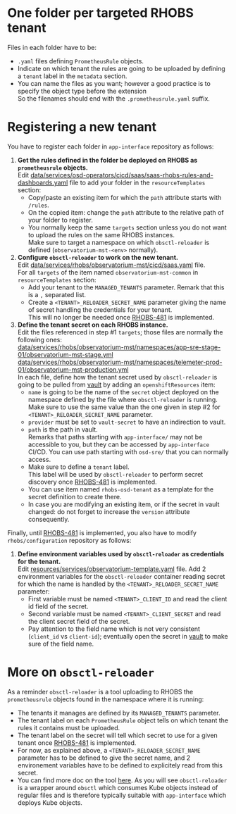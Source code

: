 # One folder per targeted RHOBS tenant

Files in each folder have to be:
- `.yaml` files defining `PrometheusRule` objects.
- Indicate on which tenant the rules are going to be uploaded by defining a `tenant` label in the `metadata` section.
- You can name the files as you want; however a good practice is to specify the object type before the extension  
  So the filenames should end with the `.prometheusrule.yaml` suffix.

# Registering a new tenant

You have to register each folder in `app-interface` repository as follows:
1. **Get the rules defined in the folder be deployed on RHOBS as `prometheusrule` objects.**  
   Edit [data/services/osd-operators/cicd/saas/saas-rhobs-rules-and-dashboards.yaml](https://gitlab.cee.redhat.com/service/app-interface/-/blob/master/data/services/osd-operators/cicd/saas/saas-rhobs-rules-and-dashboards.yaml) file to add your folder in the `resourceTemplates` section:
   - Copy/paste an existing item for which the `path` attribute starts with `/rules`.
   - On the copied item: change the `path` attribute to the relative path of your folder to register.
   - You normally keep the same `targets` section unless you do not want to upload the rules on the same RHOBS instances.  
     Make sure to target a namespace on which `obsctl-reloader` is defined (`observatorium-mst-<env>` normally).
2. **Configure `obsctl-reloader` to work on the new tenant.**  
   Edit [data/services/rhobs/observatorium-mst/cicd/saas.yaml](https://gitlab.cee.redhat.com/service/app-interface/-/blob/master/data/services/rhobs/observatorium-mst/cicd/saas.yaml) file.  
   For all `targets` of the item named `observatorium-mst-common` in `resourceTemplates` section:
   - Add your tenant to the `MANAGED_TENANTS` parameter. Remark that this is a `,` separated list.
   - Create a `<TENANT>_RELOADER_SECRET_NAME` parameter giving the name of secret handling the credentials for your tenant.  
     This will no longer be needed once [RHOBS-481](https://issues.redhat.com/browse/RHOBS-481) is implemented.
3. **Define the tenant secret on each RHOBS instance.**  
   Edit the files referenced in step #1 `targets`; those files are normally the following ones:  
   [data/services/rhobs/observatorium-mst/namespaces/app-sre-stage-01/observatorium-mst-stage.yml](https://gitlab.cee.redhat.com/service/app-interface/-/blob/master/data/services/rhobs/observatorium-mst/namespaces/app-sre-stage-01/observatorium-mst-stage.yml)  
   [data/services/rhobs/observatorium-mst/namespaces/telemeter-prod-01/observatorium-mst-production.yml](https://gitlab.cee.redhat.com/service/app-interface/-/blob/master/data/services/rhobs/observatorium-mst/namespaces/telemeter-prod-01/observatorium-mst-production.yml)  
   In each file, define how the tenant secret used by `obsctl-reloader` is going to be pulled from [vault](https://vault.devshift.net/ui/vault/secrets) by adding an `openshiftResources` item:
   - `name` is going to be the name of the `secret` object deployed on the namespace defined by the file where `obsctl-reloader` is running.  
     Make sure to use the same value than the one given in step #2 for `<TENANT>_RELOADER_SECRET_NAME` parameter.
   - `provider` must be set to `vault-secret` to have an indirection to vault.
   - `path` is the path in vault.  
     Remarks that paths starting with `app-interface/` may not be accessible to you, but they can be accessed by `app-interface` CI/CD. You can use path starting with `osd-sre/` that you can normally access.
   - Make sure to define a `tenant` label.   
     This label will be used by `obsctl-reloader` to perform secret discovery once [RHOBS-481](https://issues.redhat.com/browse/RHOBS-481) is implemented.
   - You can use item named `rhobs-osd-tenant` as a template for the secret definition to create there.
   - In case you are modifying an existing item, or if the secret in vault changed: do not forget to increase the `version` attribute consequently.  

Finally, until [RHOBS-481](https://issues.redhat.com/browse/RHOBS-481) is implemented, you also have to modify `rhobs/configuration` repository as follows:
1. **Define environment variables used by `obsctl-reloader` as credentials for the tenant.**  
   Edit [resources/services/observatorium-template.yaml](https://github.com/rhobs/configuration/blob/main/resources/services/observatorium-template.yaml) file.
   Add 2 environment variables for the `obsctl-reloader` container reading secret for which the name is handled by the `<TENANT>_RELOADER_SECRET_NAME` parameter:
   - First variable must be named `<TENANT>_CLIENT_ID` and read the client id field of the secret.
   - Second variable must be named `<TENANT>_CLIENT_SECRET` and read the client secret field of the secret.
   - Pay attention to the field name which is not very consistent (`client_id` vs `client-id`); eventually open the secret in [vault](https://vault.devshift.net/ui/vault/secrets) to make sure of the field name.

# More on `obsctl-reloader`

As a reminder `obsctl-reloader` is a tool uploading to RHOBS the `prometheusrule` objects found in the namespace where it is running:
- The tenants it manages are defined by its `MANAGED_TENANTS` parameter.
- The tenant label on each `PrometheusRule` object tells on which tenant the rules it contains must be uploaded.
- The tenant label on the secret will tell which secret to use for a given tenant once [RHOBS-481](https://issues.redhat.com/browse/RHOBS-481) is implemented.
- For now, as explained above, a `<TENANT>_RELOADER_SECRET_NAME` parameter has to be defined to give the secret name, and 2 environement variables have to be defined to explicitely read from this secret.
- You can find more doc on the tool [here](https://github.com/rhobs/obsctl-reloader). As you will see `obsctl-reloader` is a wrapper around `obsctl` which consumes Kube objects instead of regular files and is therefore typically suitable with `app-interface` which deploys Kube objects.